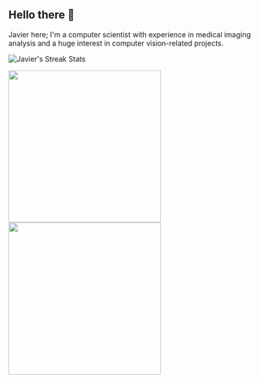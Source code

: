 ## Hello there 👋

Javier here; I'm a computer scientist with experience in medical imaging analysis and a huge interest in computer vision-related projects.

<!-- GitHub streak stats from https://github.com/denvercoder1/github-readme-streak-stats -->
<!-- Live configuration demo https://github-readme-streak-stats.herokuapp.com/demo/ -->
<!--
![Javier's Streak Stats](https://github-readme-streak-stats.herokuapp.com/?user=guaje&theme=transparent&hide_border=true&&fire=FB8C00&&mode=daily&exclude_days=Sun%2CSat)
![Javier's Streak Stats](https://github-readme-streak-stats.herokuapp.com/?user=guaje&theme=transparent&hide_border=true&&fire=FB8C00&&mode=weekly&hide_total_contributions=true)
-->
![Javier's Streak Stats](https://github-readme-streak-stats.herokuapp.com/?user=guaje&theme=transparent&hide_border=true&&fire=FB8C00&&mode=weekly)

<!-- GitHub stats from https://github.com/anuraghazra/github-readme-stats -->
<a href="https://github.com/anuraghazra/github-readme-stats">
  <img height=300 align="center" src="https://github-readme-stats.vercel.app/api?username=guaje&show=reviews,discussions_started,discussions_answered,prs_merged,prs_merged_percentage&show_icons=true&hide_border=true&theme=transparent&hide_rank=true&custom_title=GitHub%20Stats%20(public%20repos):&text_bold=false" />
</a>
<a href="https://github.com/anuraghazra/github-readme-stats">
  <img height=300 align="center" src="https://github-readme-stats.vercel.app/api/wakatime?username=guaje&layout=compact&hide_border=true&theme=transparent&custom_title=WakaTime%20Stats%20(last%20year):" />
</a>

<!--
TODO: Deploy own instance to show private statistics
[![Javier's GitHub stats](https://github-readme-stats.vercel.app/api?username=guaje&show=reviews,discussions_started,discussions_answered,prs_merged,prs_merged_percentage&show_icons=true&hide_border=true&theme=transparent&hide_rank=true&custom_title=GitHub%20Stats%20(public%20repos):&text_bold=false)](https://github.com/anuraghazra/github-readme-stats)
-->

<!--
[![Javier's WakaTime stats](https://github-readme-stats.vercel.app/api/wakatime?username=guaje&layout=compact&hide_border=true&theme=transparent&custom_title=WakaTime%20Stats%20(last%20year):)](https://github.com/anuraghazra/github-readme-stats)
-->

<!--
TODO: Deploy own instance to show private statistics
[![Javier's Top Langs](https://github-readme-stats.vercel.app/api/top-langs/?username=guaje&layout=compact&theme=transparent)](https://github.com/anuraghazra/github-readme-stats)
 -->

<!-- GitHub contributor stats from https://github.com/HwangTaehyun/github-repository-contribution-stats -->
<!--
![Javier's Contributor Stats](https://github-contributor-stats.vercel.app/api?username=guaje&limit=5&combine_all_yearly_contributions=true&theme=transparent&hide_border=true)
-->

<!--
[![](https://visitcount.itsvg.in/api?id=guaje&icon=0&color=0)](https://visitcount.itsvg.in)
-->
